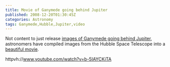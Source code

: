 ```yaml
---
title: Movie of Ganymede going behind Jupiter
published: 2008-12-20T01:30:45Z
categories: Astronomy
tags: Ganymede,Hubble,Jupiter,video
---
```


Not content to just release <a href="http://blog.chungyc.org/2008/12/ganymede-going-behind-jupiter/">images of Ganymede going behind Jupiter</a>, astronomers have compiled images from the Hubble Space Telescope into a <a href="http://hubblesite.org/newscenter/archive/releases/2008/42/video/a/">beautiful movie</a>.

httpvh://www.youtube.com/watch?v=b-5IAYCKiTA

